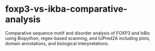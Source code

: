 # foxp3-vs-ikba-comparative-analysis
Comparative sequence motif and disorder analysis of FOXP3 and IκBα using Biopython, regex-based scanning, and IUPred2A including plots, domain annotations, and biological interpretations.
